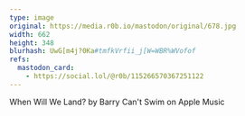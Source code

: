 ```yaml
---
type: image
original: https://media.r0b.io/mastodon/original/678.jpg
width: 662
height: 348
blurhash: UwG[m4j?0Ka#tmfkVrfii_j[W=WBR%WVofof
refs:
  mastodon_card:
    - https://social.lol/@r0b/115266570367251122
---
```


When Will We Land? by Barry Can't Swim on Apple Music
